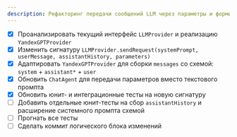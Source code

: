 ```yaml
---
description: Рефакторинг передачи сообщений LLM через параметры и формирование messages в провайдере
---
```


- [x] Проанализировать текущий интерфейс `LLMProvider` и реализацию `YandexGPTProvider`
- [x] Изменить сигнатуру `LLMProvider.sendRequest(systemPrompt, userMessage, assistantHistory, parameters)`
- [x] Адаптировать `YandexGPTProvider` для сборки `messages` со схемой: `system` + `assistant*` + `user`
- [x] Обновить `ChatAgent` для передачи параметров вместо текстового промпта
- [x] Обновить юнит- и интеграционные тесты на новую сигнатуру
- [ ] Добавить отдельные юнит-тесты на сбор `assistantHistory` и расширение системного промпта схемой
- [ ] Прогнать все тесты
- [ ] Сделать коммит логического блока изменений
